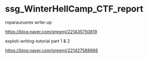 # ssg_WinterHellCamp_CTF_report

roparaurusrex write-up

https://blog.naver.com/gregmj/221435750819

exploit-writing-tutorial part 1 & 2

https://blog.naver.com/gregmj/221427588666
